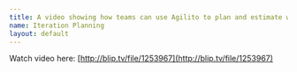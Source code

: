 ```yaml
---
title: A video showing how teams can use Agilito to plan and estimate work for an iteration.
name: Iteration Planning
layout: default
---
```

Watch video here:
[http://blip.tv/file/1253967](http://blip.tv/file/1253967)



